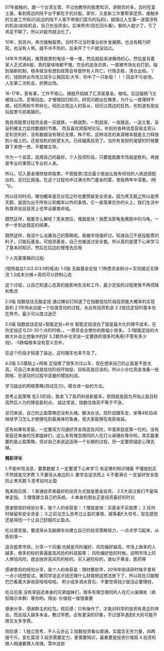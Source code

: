 07年接触的，跟一个台湾主管。不过他教导的股票知识，讲期货的多。当时在富士康，看到周边的陆干台干都在手机炒股。家穷，又是新工作要帮家还债，接触多的又是工作知识(前边的陆干人家不带我们菜鸟的玩的)，就错过人生第一波莫须有的机会(如给机会，自己也没资金)。后来熊市(现在回头看)，聊的人就少了，亏了肯定不聊了。所以对股市就淡化了。

10年，到苏州，再次接触股票。当时不过当时事业初步发展期，也没有精力研究，也没有人带。就不冷不热的，后来开了个户就没动过。

14年牛市再起，推荐股票的电话一堆一堆，然后就起来进赌场的心。然后是背着家人正式进A股，真的是啥啥都不懂，完全的追涨杀跌，一直被市场左右打脸。碰到熔断机制，根本就没有想到政策会导致所有人阵亡。行情企稳，清仓出局。丫的，钱刚转出市场又招手让我回去:大爷，你中了一只新股！！！回血不亏收场。人生第二次机会，折腾出场。

16-17年，家有事，工作不顺心。搞就开始搞了汇添富基金。梭哈。后边碰杨飞又被挂山顶。苦等回血，才慢慢回归知识。研究问题出在哪里，为什么一直理财不顺。经历两轮牛熊转化，经历过周边人的盲从，经历过周边的狂热。也知道有朋友玩股票亏损离婚的。

我投资股票过程完全是一买就跌，一跌就割，一割就涨，一涨就追，一追又套。妥妥的被主力监控数据的节奏。
而且喜欢爬股吧论坛，听到的各种消息容易主观认定利空利好，没有数据没有理论支撑。殊不知，这种消息的来源根本就是主力释放到小报上的。还是投机的欲望太大。已经偏离投资了。当你有发财的渴望的时候要静下来想一想，不要被主导。

作为一个韭菜，适用自己的最好。个人投资阶段，只要能跑赢市场就是胜利，再就是专业的事情让专业的人来。

所以，切入基金理财放弃股票。不管股票/混合最少是由比我有经验的人挑选搭配出的。总归比我强。在这个过程也中过满仓热门基金的雷，使我两年中深套。(杨飞)。

所以任何时间，哪怕概率是百分百之时也要预留安全资金。因为黑天鹅之所以是黑天鹅，是因为出乎所有认知概率以外的事情，它一直笼罩在你的头上。我们生活中有救命钱且投资上也早设置救命钱。

既然这样，我要怎么解呢？思来想后，慢就是快！我愿当那龟兔赛跑中的乌龟，一步一步到达既定的结果。

既然这样，我该什么设置自己的策略呢。我被市场强奸过。知道自己不是投股票的料子，只能玩基金。可投资基金，自己也被送过安全套。所以真的是潜下心来学习了基本的知识，然后在后边的慢慢去应用

个人完善策略的过程:

(借用益达1.0/2.0/3.0的喊法)
1.0版 无脑基金定投
1.1熟悉资金拆分☞实现接近无限流
1.2成本分摊☞真的可以控制心态

这个过程，让自己知道心态真的能影响生活和工作，最少定投的过程使我不再烦躁和焦虑

2.0版 指数低估无脑定投
     通过螺丝钉知道了在指数低估阶段投资能大概率的实现盈利
2.1市场永远是一个估值变动的过程，永远有投资机会
2.2低估定投时基本也在熊市，最少可以度过迷茫

3.0版 指数低估定投+智能定投+补仓
   智能定投说白了就是最大化的摊平成本。在你定投还亏20-30个点的时候，，一票资金会使你的跌幅小很多。
3.1智能定投的大跌大补会比想象中的好
3.2额外补仓资金一定要跌的很多时再用(不管有多少钱)，-5跌幅根本没有意义去补。

在这个阶段才知道了益达，这时跟车也来不及了。

4.0版 3.0基础上+网格
    定投做了很多次过山车，现在想来自己的止盈是不是太高。可自己本来就是低估阶段开始投，目标高是应该的。所以小仓位资金准备一些网格，在波动的过程中适量的增加利润。

学习益达的网格策略(测试压力)，糅合进一劫的方法。

思考止盈策略
在3.0阶段，我卖飞了医药科技新能车，原因就是因为开始止盈目标高然后人为的降低盈利点。
益达常说，指数估值高不等于不涨。

总归来说，自己的止盈策略还没有头绪。解决办法，现阶段跟车走，坐等4轮后续继续学习怎么才能够吃到最美味的鱼身。祝大家能够在收获收益。

还有如果有家庭，一定要双方沟通好资金用途及风险，毕竟家庭是第一位的。没有家庭还单身的兄弟姐妹们，这么多有理念相同的人在灯火阑珊处等你哟。其实最重要的是止盈策略，但对自己来说这适用一个长期的过程，但一定要把锚定心理去掉。

**精彩评论**

1.不能听信消息，要靠数据
2.一定要潜下心来学习 有足够的知识储备 不懂就别买 不然就是交学费
3.不要盲从身边的人 要学会逆流而上
4.不要满仓 一定留好安全垫 防止黑天鹅 
5.思考如何止盈 

我来观后感：
1.普通投资者最好的投资方式就是基金投资。
2.E大说过我们不是简单定投。
3.慢慢建立自己的系统。
4.单身的朋友正是投资最好的时光

感谢黎叔的经验分享，我个人的收获是：
1.慢就是快：买基金不买股票；
2.任何时候留有安全资金；
3.之前没怎么思考过止盈的事情，就等着E大信号，现在感觉还是得找一个让自己舒服的止盈点。

吃瓜感受是，要逐渐从无脑跟车向建立自己的投资策略努力，一点点学习起来，从鱼到渔～

适合股票市场，分享一个风偏:也就是风险偏好，风险偏好越高，市场上做多的人越多，做多的标的普遍是高风险的科技股等； 风险偏好低的时候，说明市场上的人惧怕风险，就会抛弃高风险的标的，买入避险标的，类似于黄金，医药等 

感谢黎叔的经验分享，我个人的收获是：理财要趁早，2016年刚读研时候手里有一点小钱想尝试，被同学说这点钱还理什么财就把这想法放下了，所以现在只能眼巴巴看着大家收获哈哈哈哈。
积少成多滴水穿石，不要觉得钱少就没必要理财。

吃瓜后感  没有家庭还单身的兄弟姐妹们，很多有理念相同的人在灯火阑珊处（疯狂暗示本群）等你哟。得出: 价值观一致很重要

感谢分享，感谢群主的红包。观后感：只有操作了，才能对科学的投资有真正的体会。而且投入越多本金，教过学费，会有更深的印象，不过很早遇到E大的可能不用交太多学费。

观后感：
1.独立思考，不人云亦云
2.指数投资看似普通，实蕴含无穷力量，四两拨千斤。变化莫测
3.投资需要定力，更需要知识，最重要是投资价值观
4.投资和做人相通要赠人玫瑰，雪中送炭